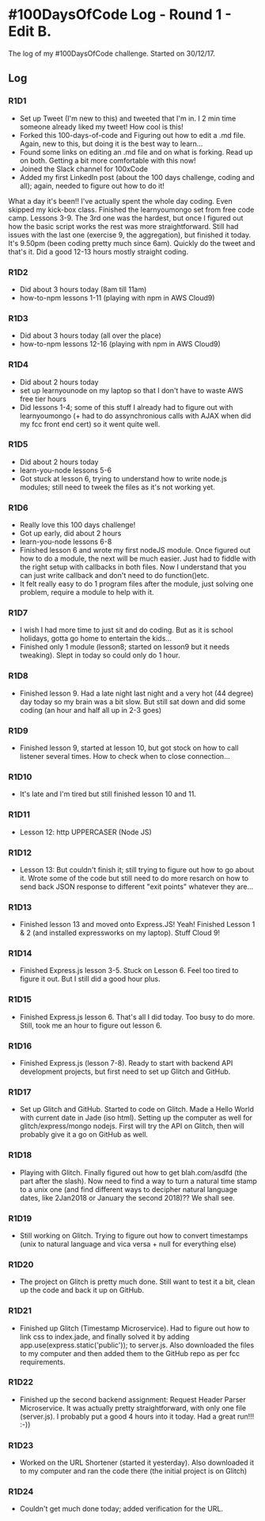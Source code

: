 # #100DaysOfCode Log - Round 1 - Edit B.

The log of my #100DaysOfCode challenge. Started on 30/12/17.

## Log

### R1D1 
- Set up Tweet (I'm new to this) and tweeted that I'm in. I 2 min time someone already liked my tweet! How cool is this!
- Forked this 100-days-of-code and Figuring out how to edit a .md file. Again, new to this, but doing it is the best way to learn...
- Found some links on editing an .md file and on what is forking. Read up on both. Getting a bit more comfortable with this now!
- Joined the Slack channel for 100xCode
- Added my first LinkedIn post (about the 100 days challenge, coding and all); again, needed to figure out how to do it!

What a day it's been!! I've actually spent the whole day coding. Even skipped my kick-box class.
Finished the learnyoumongo set from free code camp. Lessons 3-9. The 3rd one was the hardest, but once I figured out how the basic script works the rest was more straightforward. Still had issues with the last one (exercise 9, the aggregation), but finished it today. It's 9.50pm (been coding pretty much since 6am). Quickly do the tweet and that's it. Did a good 12-13 hours mostly straight coding.

### R1D2
- Did about 3 hours today (8am till 11am)
- how-to-npm lessons 1-11 (playing with npm in AWS Cloud9)

### R1D3
- Did about 3 hours today (all over the place)
- how-to-npm lessons 12-16 (playing with npm in AWS Cloud9)

### R1D4
- Did about 2 hours today
- set up learnyounode on my laptop so that I don't have to waste AWS free tier hours
- Did lessons 1-4; some of this stuff I already had to figure out with learnyoumongo (+ had to do assynchronious calls with AJAX when did my fcc front end cert) so it went quite well.

### R1D5
- Did about 2 hours today 
- learn-you-node lessons 5-6
- Got stuck at lesson 6, trying to understand how to write node.js modules; still need to tweek the files as it's not working yet. 

### R1D6
- Really love this 100 days challenge!
- Got up early, did about 2 hours
- learn-you-node lessons 6-8
- Finished lesson 6 and wrote my first nodeJS module. Once figured out how to do a module, the next will be much easier. Just had to fiddle with the right setup with callbacks in both files. Now I understand that you can just write callback and don't need to do function()etc.
- It felt really easy to do 1 program files after the module, just solving one problem, require a module to help with it.

### R1D7
- I wish I had more time to just sit and do coding. But as it is school holidays, gotta go home to entertain the kids...
- Finished only 1 module (lesson8; started on lesson9 but it needs tweaking). Slept in today so could only do 1 hour.

### R1D8
- Finished lesson 9. Had a late night last night and a very hot (44 degree) day today so my brain was a bit slow. But still sat down and did some coding (an hour and half all up in 2-3 goes)

### R1D9
- Finished lesson 9, started at lesson 10, but got stock on how to call listener several times. How to check when to close connection...

### R1D10
- It's late and I'm tired but still finished lesson 10 and 11.

### R1D11
- Lesson 12: http UPPERCASER (Node JS)

### R1D12
- Lesson 13: But couldn't finish it; still trying to figure out how to go about it. Wrote some of the code but still need to do more resarch on how to send back JSON response to different "exit points" whatever they are...

### R1D13
- Finished lesson 13 and moved onto Express.JS! Yeah! Finished Lesson 1 & 2 (and installed expressworks on my laptop). Stuff Cloud 9!

### R1D14
- Finished Express.js lesson 3-5. Stuck on Lesson 6. Feel too tired to figure it out. But I still did a good hour plus. 

### R1D15
- Finished Express.js lesson 6. That's all I did today. Too busy to do more. Still, took me an hour to figure out lesson 6.

### R1D16
- Finished Express.js (lesson 7-8). Ready to start with backend API development projects, but first need to set up Glitch and GitHub.

### R1D17
- Set up Glitch and GitHub. Started to code on Glitch. Made a Hello World with current date in Jade (iso html). Setting up the computer as well for glitch/express/mongo nodejs. First will try the API on Glitch, then will probably give it a go on GitHub as well. 

### R1D18
- Playing with Glitch. Finally figured out how to get blah.com/asdfd (the part after the slash). Now need to find a way to turn a natural time stamp to a unix one (and find different ways to decipher natural language dates, like 2Jan2018 or January the second 2018)?? We shall see. 

### R1D19
- Still working on Glitch. Trying to figure out how to convert timestamps (unix to natural language and vica versa + null for everything else)

### R1D20
- The project on Glitch is pretty much done. Still want to test it a bit, clean up the code and back it up on GitHub. 

### R1D21
- Finished up Glitch (Timestamp Microservice). Had to figure out how to link css to index.jade, and finally solved it by adding app.use(express.static('public')); to server.js. Also downloaded the files to my computer and then added them to the GitHub repo as per fcc requirements.

### R1D22
- Finished up the second backend assignment: Request Header Parser Microservice. It was actually pretty straightforward, with only one file (server.js). I probably put a good 4 hours into it today. Had a great run!!! :-))

### R1D23
- Worked on the URL Shortener (started it yesterday). Also downloaded it to my computer and ran the code there (the initial project is on Glitch)

### R1D24
- Couldn't get much done today; added verification for the URL.
